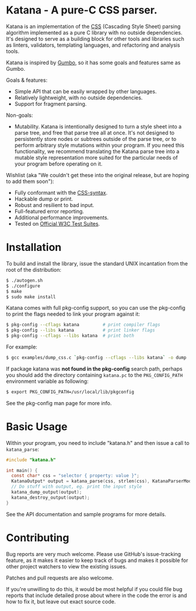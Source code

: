 # Katana - A pure-C CSS parser.

Katana is an implementation of the [CSS][] \(Cascading Style Sheet\) parsing algorithm implemented as a pure C library with no outside dependencies. It's designed to serve as a building block for other tools and libraries such as linters, validators, templating languages, and refactoring and analysis tools.

Katana is inspired by [Gumbo][], so it has some goals and features same as Gumbo.

Goals & features:

* Simple API that can be easily wrapped by other languages.
* Relatively lightweight, with no outside dependencies.
* Support for fragment parsing.

Non-goals:

* Mutability. Katana is intentionally designed to turn a style sheet into a parse tree, and free that parse tree all at once. It's not designed to persistently store nodes or subtrees outside of the parse tree, or to perform arbitrary style mutations within your program. If you need this functionality, we recommend translating the Katana parse tree into a mutable style representation more suited for the particular needs of your program before operating on it.

Wishlist (aka "We couldn't get these into the original release, but are
hoping to add them soon"):

* Fully conformant with the [CSS-syntax][].
* Hackable dump or print.
* Robust and resilient to bad input.
* Full-featured error reporting.
* Additional performance improvements.
* Tested on [Official W3C Test Suites][].

Installation
============

To build and install the library, issue the standard UNIX incantation from the root of the distribution:

```bash
$ ./autogen.sh
$ ./configure
$ make
$ sudo make install
```

Katana comes with full pkg-config support, so you can use the pkg-config to print the flags needed to link your program against it:

```bash
$ pkg-config --cflags katana         # print compiler flags
$ pkg-config --libs katana           # print linker flags
$ pkg-config --cflags --libs katana  # print both
```

For example:

```bash
$ gcc examples/dump_css.c `pkg-config --cflags --libs katana` -o dump
```

If package katana was **not found in the pkg-config** search path, perhaps you should add the directory containing `katana.pc` to the `PKG_CONFIG_PATH` environment variable as following:

```bash
$ export PKG_CONFIG_PATH=/usr/local/lib/pkgconfig
```

See the pkg-config man page for more info.

Basic Usage
===========

Within your program, you need to include "katana.h" and then issue a call to `katana_parse`:

```C
#include "katana.h"

int main() {
  const char* css = "selector { property: value }";
  KatanaOutput* output = katana_parse(css, strlen(css), KatanaParserModeStylesheet);
  // Do stuff with output, eg. print the input style
  katana_dump_output(output);
  katana_destroy_output(output);
}
```

See the API documentation and sample programs for more details.

Contributing
===========
Bug reports are very much welcome.  Please use GitHub's issue-tracking feature, as it makes it easier to keep track of bugs and makes it possible for other project watchers to view the existing issues.

Patches and pull requests are also welcome.

If you're unwilling to do this, it would be most helpful if you could file bug reports that include detailed prose about where in the code the error is and how to fix it, but leave out exact source code.



[CSS]: http://www.w3.org/Style/CSS/current-work
[CSS-syntax]: http://www.w3.org/TR/css3-syntax
[Gumbo]: https://github.com/google/gumbo-parser
[reworkcss/css]: https://github.com/reworkcss/css
[Official W3C Test Suites]: http://www.w3.org/Style/CSS/Test/
[semantic versioning]: http://semver.org/